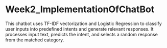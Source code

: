 # Week2_ImplementationOfChatBot
This chatbot uses TF-IDF vectorization and Logistic Regression to classify user inputs into predefined intents and generate relevant responses. It processes input text, predicts the intent, and selects a random response from the matched category.
